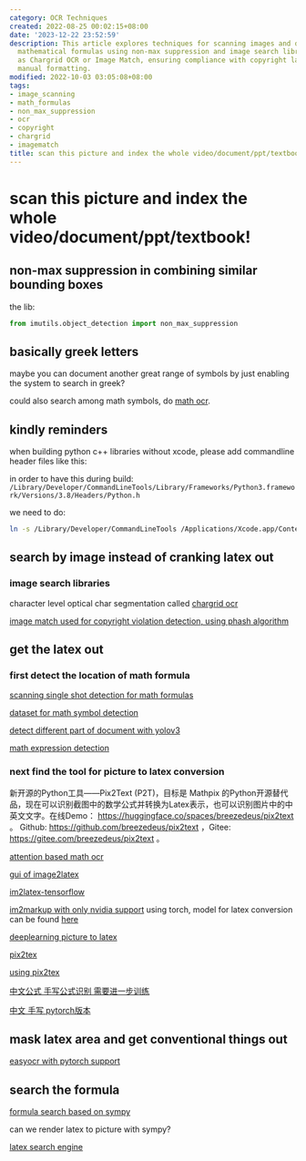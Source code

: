 ```yaml
---
category: OCR Techniques
created: 2022-08-25 00:02:15+08:00
date: '2023-12-22 23:52:59'
description: This article explores techniques for scanning images and documents containing
  mathematical formulas using non-max suppression and image search libraries such
  as Chargrid OCR or Image Match, ensuring compliance with copyright laws while minimizing
  manual formatting.
modified: 2022-10-03 03:05:08+08:00
tags:
- image_scanning
- math_formulas
- non_max_suppression
- ocr
- copyright
- chargrid
- imagematch
title: scan this picture and index the whole video/document/ppt/textbook!
---
```


# scan this picture and index the whole video/document/ppt/textbook!

## non-max suppression in combining similar bounding boxes

the lib:
```python
from imutils.object_detection import non_max_suppression
```

## basically greek letters

maybe you can document another great range of symbols by just enabling the system to search in greek?

could also search among math symbols, do [math ocr](https://github.com/chungkwong/MathOCR).

## kindly reminders

when building python c++ libraries without xcode, please add commandline header files like this:

in order to have this during build:
```/Library/Developer/CommandLineTools/Library/Frameworks/Python3.framework/Versions/3.8/Headers/Python.h```

we need to do:
```bash
ln -s /Library/Developer/CommandLineTools /Applications/Xcode.app/Contents/Developer
```

## search by image instead of cranking latex out

### image search libraries

character level optical char segmentation called [chargrid ocr](https://github.com/akkshita/chargrid-ocr)

[image match used for copyright violation detection, using phash algorithm](https://github.com/ProvenanceLabs/image-match)

## get the latex out

### first detect the location of math formula

[scanning single shot detection for math formulas](https://github.com/MaliParag/ScanSSD)

[dataset for math symbol detection](https://github.com/MaliParag/TFD-ICDAR2019)

[detect different part of document with yolov3](https://github.com/Binhhp/detector-scan-image)

[math expression detection](https://github.com/divya1211/math-expression-detection)

### next find the tool for picture to latex conversion

新开源的Python工具——Pix2Text (P2T)，目标是 Mathpix 的Python开源替代品，现在可以识别截图中的数学公式并转换为Latex表示，也可以识别图片中的中英文文字。在线Demo： https://huggingface.co/spaces/breezedeus/pix2text 。 Github: https://github.com/breezedeus/pix2text ，Gitee: https://gitee.com/breezedeus/pix2text 。

[attention based math ocr](https://github.com/DexterLei/Math-OCR)

[gui of image2latex](https://github.com/yixuanzhou/image2latex)

[im2latex-tensorflow](https://github.com/ritheshkumar95/im2latex-tensorflow)

[im2markup with only nvidia support](https://github.com/harvardnlp/im2markup/) using torch, model for latex conversion can be found [here](https://im2markup.yuntiandeng.com/model/latex/final-model)

[deeplearning picture to latex](https://github.com/kingyiusuen/image-to-latex)

[pix2tex](https://github.com/lukas-blecher/LaTeX-OCR)

[using pix2tex](https://pix2tex.readthedocs.io/en/latest/pix2tex.html#pix2tex-api-package)

[中文公式 手写公式识别 需要进一步训练](https://github.com/LinXueyuanStdio/LaTeX_OCR_PRO)

[中文 手写 pytorch版本](https://github.com/qs956/Latex_OCR_Pytorch)

## mask latex area and get conventional things out

[easyocr with pytorch support](https://github.com/JaidedAI/EasyOCR)

## search the formula

[formula search based on sympy](https://github.com/AzizAlqasem/FormulaLab)

can we render latex to picture with sympy?

[latex search engine](https://github.com/kerryz/latexsymbolsearch)
